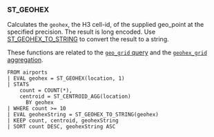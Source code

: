 <!--
This is generated by ESQL's AbstractFunctionTestCase. Do no edit it. See ../README.md for how to regenerate it.
-->

### ST_GEOHEX
Calculates the `geohex`, the H3 cell-id, of the supplied geo_point at the specified precision.
The result is long encoded. Use [ST_GEOHEX_TO_STRING](#esql-st_geohex_to_string) to convert the result to a string.

These functions are related to the [`geo_grid` query](/reference/query-languages/query-dsl/query-dsl-geo-grid-query.md)
and the [`geohex_grid` aggregation](/reference/aggregations/search-aggregations-bucket-geohexgrid-aggregation.md).

```
FROM airports
| EVAL geohex = ST_GEOHEX(location, 1)
| STATS
    count = COUNT(*),
    centroid = ST_CENTROID_AGG(location)
      BY geohex
| WHERE count >= 10
| EVAL geohexString = ST_GEOHEX_TO_STRING(geohex)
| KEEP count, centroid, geohexString
| SORT count DESC, geohexString ASC
```
